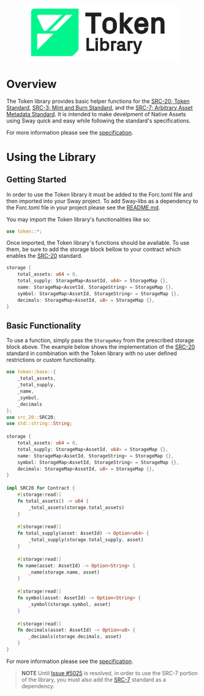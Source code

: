 <p align="center">
    <picture>
        <source media="(prefers-color-scheme: dark)" srcset=".docs/token-logo-dark-theme.png">
        <img alt="SwayApps logo" width="400px" src=".docs/token-logo-light-theme.png">
    </picture>
</p>

# Overview

The Token library provides basic helper functions for the [SRC-20; Token Standard](https://github.com/FuelLabs/sway-standards/tree/master/standards/src_20), [SRC-3; Mint and Burn Standard](https://github.com/FuelLabs/sway-standards/tree/master/standards/src_3), and the [SRC-7; Arbitrary Asset Metadata Standard](https://github.com/FuelLabs/sway-standards/tree/master/standards/src_7). It is intended to make develpment of Native Assets using Sway quick and easy while following the standard's specifications.

For more information please see the [specification](./SPECIFICATION.md).

# Using the Library

## Getting Started

In order to use the Token library it must be added to the Forc.toml file and then imported into your Sway project. To add Sway-libs as a dependency to the Forc.toml file in your project please see the [README.md](../../README.md).

You may import the Token library's functionalities like so:

```rust
use token::*;
```

Once imported, the Token library's functions should be available. To use them, be sure to add the storage block bellow to your contract which enables the [SRC-20](https://github.com/FuelLabs/sway-standards/tree/master/standards/src_20) standard.

```rust
storage {
    total_assets: u64 = 0,
    total_supply: StorageMap<AssetId, u64> = StorageMap {},
    name: StorageMap<AssetId, StorageString> = StorageMap {},
    symbol: StorageMap<AssetId, StorageString> = StorageMap {},
    decimals: StorageMap<AssetId, u8> = StorageMap {},
}
```

## Basic Functionality

To use a function, simply pass the `StorageKey` from the prescribed storage block above. The example below shows the implementation of the [SRC-20](https://github.com/FuelLabs/sway-standards/tree/master/standards/src_20) standard in combination with the Token library with no user defined restrictions or custom functionality.

```rust
use token::base::{
    _total_assets, 
    _total_supply,
    _name,
    _symbol,
    _decimals
};
use src_20::SRC20;
use std::string::String;

storage {
    total_assets: u64 = 0,
    total_supply: StorageMap<AssetId, u64> = StorageMap {},
    name: StorageMap<AssetId, StorageString> = StorageMap {},
    symbol: StorageMap<AssetId, StorageString> = StorageMap {},
    decimals: StorageMap<AssetId, u8> = StorageMap {},
}

impl SRC20 for Contract {
    #[storage(read)]
    fn total_assets() -> u64 {
        _total_assets(storage.total_assets)
    }

    #[storage(read)]
    fn total_supply(asset: AssetId) -> Option<u64> {
        _total_supply(storage.total_supply, asset)
    }

    #[storage(read)]
    fn name(asset: AssetId) -> Option<String> {
        _name(storage.name, asset)
    }

    #[storage(read)]
    fn symbol(asset: AssetId) -> Option<String> {
        _symbol(storage.symbol, asset)
    }

    #[storage(read)]
    fn decimals(asset: AssetId) -> Option<u8> {
        _decimals(storage.decimals, asset)
    }
}
```

For more information please see the [specification](./SPECIFICATION.md).

> **NOTE** Until [Issue #5025](https://github.com/FuelLabs/sway/issues/5025) is resolved, in order to use the SRC-7 portion of the library, you must also add the [SRC-7](https://github.com/FuelLabs/sway-standards/tree/master/standards/src_7) standard as a dependency.
